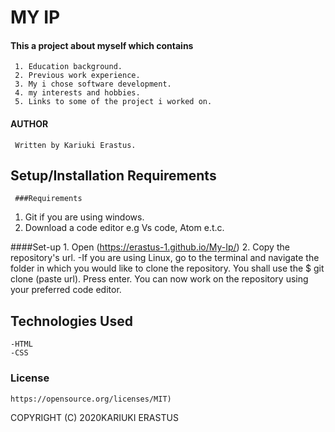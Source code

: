 # MY IP

#### This a project about myself which contains
     1. Education background.
     2. Previous work experience.
     3. My i chose software development.
     4. my interests and hobbies.
     5. Links to some of the project i worked on.
     
#### AUTHOR
     Written by Kariuki Erastus.
     
## Setup/Installation Requirements
     ###Requirements
1. Git if you are using windows. 
2. Download a code editor e.g Vs code, Atom e.t.c. 

####Set-up 
    1. Open (https://erastus-1.github.io/My-Ip/) 
    2. Copy the repository's url. 
      -If you are using Linux, go to the terminal and navigate the folder in which you would like to clone the repository. You shall use the $ git clone (paste url). Press enter. You can now work on the repository using your preferred code editor. 

## Technologies Used
    -HTML
    -CSS
### License
    https://opensource.org/licenses/MIT) 

COPYRIGHT (C) 2020KARIUKI ERASTUS


